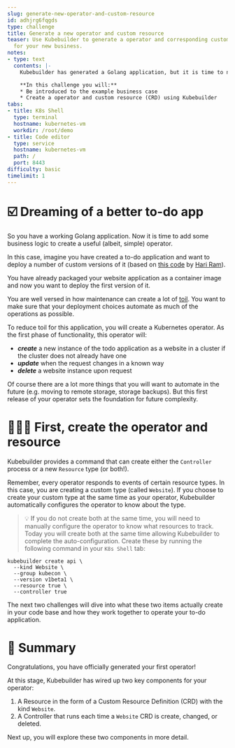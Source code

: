 ```yaml
---
slug: generate-new-operator-and-custom-resource
id: adhjrg6fqgds
type: challenge
title: Generate a new operator and custom resource
teaser: Use Kubebuilder to generate a operator and corresponding custom resource (CRD)
  for your new business.
notes:
- type: text
  contents: |-
    Kubebuilder has generated a Golang application, but it is time to now build your business case in.

    **In this challenge you will:**
    * Be introduced to the example business case
    * Create a operator and custom resource (CRD) using Kubebuilder
tabs:
- title: K8s Shell
  type: terminal
  hostname: kubernetes-vm
  workdir: /root/demo
- title: Code editor
  type: service
  hostname: kubernetes-vm
  path: /
  port: 8443
difficulty: basic
timelimit: 1
---
```


☑️ Dreaming of a better to-do app
==============

So you have a working Golang application. Now it is time to add some business logic to create a useful (albeit, simple) operator.

In this case, imagine you have created a to-do application and want to deploy a number of custom versions of it (based on [this code](https://github.com/hariramjp777/frontend-todo-app) by [Hari Ram](https://dev.to/hariramjp777)).

You have already packaged your website application as a container image and now you want to deploy the first version of it.

You are well versed in how maintenance can create a lot of [toil](https://sre.google/sre-book/eliminating-toil/). You want to make sure that your deployment choices automate as much of the operations as possible.

To reduce toil for this application, you will create a Kubernetes operator. As the first phase of functionality, this operator will:

* _**create**_ a new instance of the todo application as a website in a cluster if the cluster does not already have one
* _**update**_ when the request changes in a known way
* _**delete**_ a website instance upon request

Of course there are a lot more things that you will want to automate in the future (e.g. moving to remote storage, storage backups). But this first release of your operator sets the foundation for future complexity.

👩🏾‍💻 First, create the operator and resource
==============

Kubebuilder provides a command that can create either the `Controller` process or a new `Resource` type (or both!).

Remember, every operator responds to events of certain resource types. In this case, you are creating a custom type (called `Website`). If you choose to create your custom type at the same time as your operator, Kubebuilder automatically configures the operator to know about the type.

> 💡 If you do not create both at the same time, you will need to manually configure the operator to know what resources to track.
Today you will create both at the same time allowing Kubebuilder to complete the auto-configuration. Create these by running the following command in your `K8s Shell` tab:

```
kubebuilder create api \
  --kind Website \
  --group kubecon \
  --version v1beta1 \
  --resource true \
  --controller true
```
The next two challenges will dive into what these two items actually create in your code base and how they work together to operate your to-do application.


📕 Summary
==============

Congratulations, you have officially generated your first operator!

At this stage, Kubebuilder has wired up two key components for your operator:

1. A Resource in the form of a Custom Resource Definition (CRD) with the kind `Website`.
2. A Controller that runs each time a `Website` CRD is create, changed, or deleted.

Next up, you will explore these two components in more detail.
